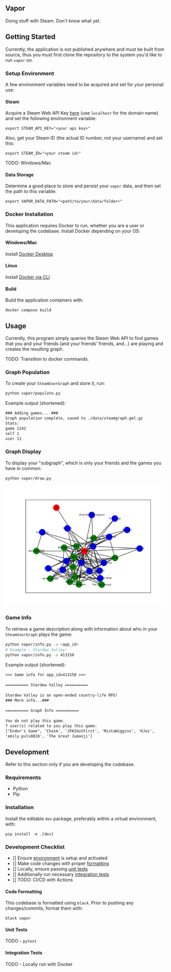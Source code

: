 Vapor
-------

Doing stuff with Steam. Don't know what yet.

## Getting Started
Currently, the application is not published anywhere and must be built from source, thus you must first clone the repository to the system you'd like to run `vapor` on.

### Setup Environment
A few environment variables need to be acquired and set for your personal use:

#### Steam
Acquire a Steam Web API Key [here](https://steamcommunity.com/dev) (use `localhost` for the domain name) and set the following environment variable:
```shell
export STEAM_API_KEY="<your api key>"
```
Also, get your Steam ID (the actual ID number, not your username) and set this:
```shell
export STEAM_ID="<your steam id>"
```
TODO: Windows/Mac

#### Data Storage
Determine a good place to store and persist your `vapor` data, and then set the path to this variable:
```shell
export VAPOR_DATA_PATH="<path/to/your/data/folder>"
```

### Docker Installation
This application requires Docker to run, whether you are a user or developing the codebase. Install Docker depending on your OS:

#### Windows/Mac
Install [Docker Desktop]()

#### Linux
Install [Docker via CLI]()

#### Build
Build the application containers with:
```shell
docker compose build
```

## Usage
Currently, this program simply queries the Steam Web API to find games that you and your friends (and your friends' friends, and...) are playing and creates the resulting graph.

TODO: Transition to docker commands.

### Graph Population
To create your `SteamUserGraph` and store it, run:
```bash
python vapor/populate.py
```
Example output (shortened):
```text
### Adding games... ###
Graph population complete, saved to ./data/steamgraph.gml.gz
Stats:
game 1242
self 1
user 11
```

### Graph Display
To display your "subgraph", which is only your friends and the games you have in common:
```bash
python vapor/draw.py
```
![subgraph](docs/images/subgraph.png)

### Game Info
To retrieve a game description along with information about who in your `SteamUserGraph` plays the game:
```bash
python vapor/info.py -a <app_id>
# Example - Stardew Valley:
python vapor/info.py -a 413150
```
Example output (shortened):
```text
<<< Game info for app_id=413150 >>>

========== Stardew Valley ==========

Stardew Valley is an open-ended country-life RPG!
### More info...###

========== Graph Info ==========

You do not play this game.
7 user(s) related to you play this game:
["Endor's Game", 'Chasm', 'JFKShotFirst', 'MistaHiggins', 'KJos', 'emily.puls0828', 'The Great Jumanji']
```

## Development
Refer to this section only if you are developing the codebase. 

### Requirements
- Python
- Pip

### Installation
Install the editable `dev` package, preferably within a virtual environment, with:
```shell
pip install -e .[dev]
```

### Development Checklist
- [] Ensure [environment](#installation) is setup and activated
- [] Make code changes with proper [formatting](#code-formatting)
- [] Locally, ensure passing [unit tests](#unit-tests)
- [] Additionally run necessary [integration tests](#integration-tests)
- [] TODO: CI/CD with Actions

#### Code Formatting
This codebase is formatted using `black`. Prior to pushing any changes/commits, format them with:
```shell
black vapor
```

#### Unit Tests
TODO - `pytest`

#### Integration Tests
TODO - Locally run with Docker 
